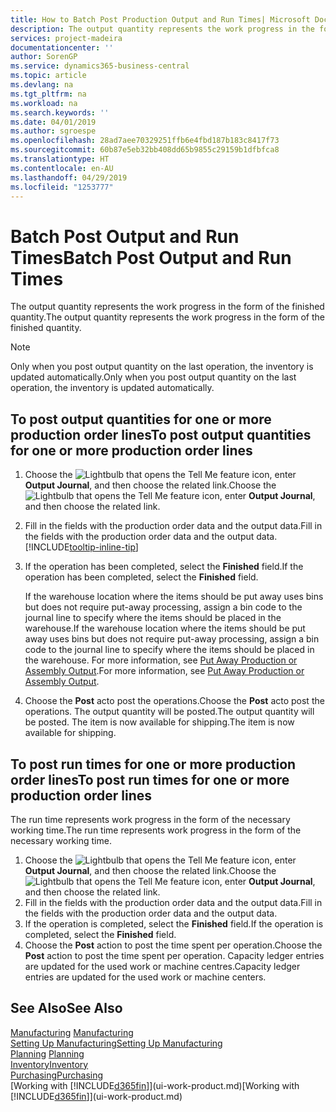 ```yaml
---
title: How to Batch Post Production Output and Run Times| Microsoft Docs
description: The output quantity represents the work progress in the form of the finished quantity.
services: project-madeira
documentationcenter: ''
author: SorenGP
ms.service: dynamics365-business-central
ms.topic: article
ms.devlang: na
ms.tgt_pltfrm: na
ms.workload: na
ms.search.keywords: ''
ms.date: 04/01/2019
ms.author: sgroespe
ms.openlocfilehash: 28ad7aee70329251ffb6e4fbd187b183c8417f73
ms.sourcegitcommit: 60b87e5eb32bb408dd65b9855c29159b1dfbfca8
ms.translationtype: HT
ms.contentlocale: en-AU
ms.lasthandoff: 04/29/2019
ms.locfileid: "1253777"
---
```

# <a name="batch-post-output-and-run-times"></a><span data-ttu-id="ad5fe-103">Batch Post Output and Run Times</span><span class="sxs-lookup"><span data-stu-id="ad5fe-103">Batch Post Output and Run Times</span></span>
<span data-ttu-id="ad5fe-104">The output quantity represents the work progress in the form of the finished quantity.</span><span class="sxs-lookup"><span data-stu-id="ad5fe-104">The output quantity represents the work progress in the form of the finished quantity.</span></span>  

> [!NOTE]
> <span data-ttu-id="ad5fe-105">Only when you post output quantity on the last operation, the inventory is updated automatically.</span><span class="sxs-lookup"><span data-stu-id="ad5fe-105">Only when you post output quantity on the last operation, the inventory is updated automatically.</span></span>  

## <a name="to-post-output-quantities-for-one-or-more-production-order-lines"></a><span data-ttu-id="ad5fe-106">To post output quantities for one or more production order lines</span><span class="sxs-lookup"><span data-stu-id="ad5fe-106">To post output quantities for one or more production order lines</span></span>
1. <span data-ttu-id="ad5fe-107">Choose the ![Lightbulb that opens the Tell Me feature](media/ui-search/search_small.png "Tell me what you want to do") icon, enter **Output Journal**, and then choose the related link.</span><span class="sxs-lookup"><span data-stu-id="ad5fe-107">Choose the ![Lightbulb that opens the Tell Me feature](media/ui-search/search_small.png "Tell me what you want to do") icon, enter **Output Journal**, and then choose the related link.</span></span>  
2. <span data-ttu-id="ad5fe-108">Fill in the fields with the production order data and the output data.</span><span class="sxs-lookup"><span data-stu-id="ad5fe-108">Fill in the fields with the production order data and the output data.</span></span> [!INCLUDE[tooltip-inline-tip](includes/tooltip-inline-tip_md.md)]
3. <span data-ttu-id="ad5fe-109">If the operation has been completed, select the **Finished** field.</span><span class="sxs-lookup"><span data-stu-id="ad5fe-109">If the operation has been completed, select the **Finished** field.</span></span>  

    <span data-ttu-id="ad5fe-110">If the warehouse location where the items should be put away uses bins but does not require put-away processing,  assign a bin code to the journal line to specify where the items should be placed in the warehouse.</span><span class="sxs-lookup"><span data-stu-id="ad5fe-110">If the warehouse location where the items should be put away uses bins but does not require put-away processing,  assign a bin code to the journal line to specify where the items should be placed in the warehouse.</span></span> <span data-ttu-id="ad5fe-111">For more information, see [Put Away Production or Assembly Output](warehouse-how-to-put-away-production-output.md).</span><span class="sxs-lookup"><span data-stu-id="ad5fe-111">For more information, see [Put Away Production or Assembly Output](warehouse-how-to-put-away-production-output.md).</span></span>  

4. <span data-ttu-id="ad5fe-112">Choose the **Post** acto post the operations.</span><span class="sxs-lookup"><span data-stu-id="ad5fe-112">Choose the **Post** acto post the operations.</span></span> <span data-ttu-id="ad5fe-113">The output quantity will be posted.</span><span class="sxs-lookup"><span data-stu-id="ad5fe-113">The output quantity will be posted.</span></span> <span data-ttu-id="ad5fe-114">The item is now available for shipping.</span><span class="sxs-lookup"><span data-stu-id="ad5fe-114">The item is now available for shipping.</span></span>  

## <a name="to-post-run-times-for-one-or-more-production-order-lines"></a><span data-ttu-id="ad5fe-115">To post run times for one or more production order lines</span><span class="sxs-lookup"><span data-stu-id="ad5fe-115">To post run times for one or more production order lines</span></span>
<span data-ttu-id="ad5fe-116">The run time represents work progress in the form of the necessary working time.</span><span class="sxs-lookup"><span data-stu-id="ad5fe-116">The run time represents work progress in the form of the necessary working time.</span></span>    

1.  <span data-ttu-id="ad5fe-117">Choose the ![Lightbulb that opens the Tell Me feature](media/ui-search/search_small.png "Tell me what you want to do") icon, enter **Output Journal**, and then choose the related link.</span><span class="sxs-lookup"><span data-stu-id="ad5fe-117">Choose the ![Lightbulb that opens the Tell Me feature](media/ui-search/search_small.png "Tell me what you want to do") icon, enter **Output Journal**, and then choose the related link.</span></span>  
2. <span data-ttu-id="ad5fe-118">Fill in the fields with the production order data and the output data.</span><span class="sxs-lookup"><span data-stu-id="ad5fe-118">Fill in the fields with the production order data and the output data.</span></span>  
3.  <span data-ttu-id="ad5fe-119">If the operation is completed, select the **Finished** field.</span><span class="sxs-lookup"><span data-stu-id="ad5fe-119">If the operation is completed, select the **Finished** field.</span></span>  
4. <span data-ttu-id="ad5fe-120">Choose the **Post** action to post the time spent per operation.</span><span class="sxs-lookup"><span data-stu-id="ad5fe-120">Choose the **Post** action to post the time spent per operation.</span></span> <span data-ttu-id="ad5fe-121">Capacity ledger entries are updated for the used work or machine centres.</span><span class="sxs-lookup"><span data-stu-id="ad5fe-121">Capacity ledger entries are updated for the used work or machine centers.</span></span>

## <a name="see-also"></a><span data-ttu-id="ad5fe-122">See Also</span><span class="sxs-lookup"><span data-stu-id="ad5fe-122">See Also</span></span>  
<span data-ttu-id="ad5fe-123">[Manufacturing](production-manage-manufacturing.md)  </span><span class="sxs-lookup"><span data-stu-id="ad5fe-123">[Manufacturing](production-manage-manufacturing.md)  </span></span>  
[<span data-ttu-id="ad5fe-124">Setting Up Manufacturing</span><span class="sxs-lookup"><span data-stu-id="ad5fe-124">Setting Up Manufacturing</span></span>](production-configure-production-processes.md)  
<span data-ttu-id="ad5fe-125">[Planning](production-planning.md)    </span><span class="sxs-lookup"><span data-stu-id="ad5fe-125">[Planning](production-planning.md)    </span></span>  
[<span data-ttu-id="ad5fe-126">Inventory</span><span class="sxs-lookup"><span data-stu-id="ad5fe-126">Inventory</span></span>](inventory-manage-inventory.md)  
[<span data-ttu-id="ad5fe-127">Purchasing</span><span class="sxs-lookup"><span data-stu-id="ad5fe-127">Purchasing</span></span>](purchasing-manage-purchasing.md)  
<span data-ttu-id="ad5fe-128">[Working with [!INCLUDE[d365fin](includes/d365fin_md.md)]](ui-work-product.md)</span><span class="sxs-lookup"><span data-stu-id="ad5fe-128">[Working with [!INCLUDE[d365fin](includes/d365fin_md.md)]](ui-work-product.md)</span></span>

